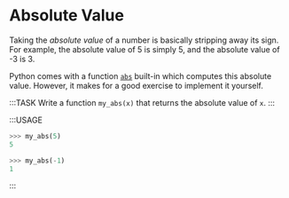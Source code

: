 # Absolute Value

Taking the *absolute value* of a number is basically stripping away its sign.
For example, the absolute value of 5 is simply 5, and the absolute value of -3 is 3.

Python comes with a function [`abs`](https://docs.python.org/3/library/functions.html#abs) built-in which computes this absolute value.
However, it makes for a good exercise to implement it yourself.

:::TASK
Write a function `my_abs(x)` that returns the absolute value of `x`.
:::

:::USAGE

```python
>>> my_abs(5)
5

>>> my_abs(-1)
1
```

:::
